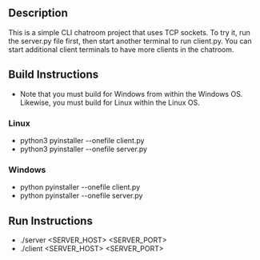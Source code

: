 ## Description

This is a simple CLI chatroom project that uses TCP sockets. To try it, run the server.py file first, then start another terminal to run client.py. You can start additional client terminals to have more clients in the chatroom.

## Build Instructions

* Note that you must build for Windows from within the Windows OS. Likewise, you must build for Linux within the Linux OS.

### Linux

* python3 pyinstaller --onefile client.py
* python3 pyinstaller --onefile server.py

### Windows

* python pyinstaller --onefile client.py
* python pyinstaller --onefile server.py

## Run Instructions

* ./server \<SERVER_HOST\> \<SERVER_PORT\>
* ./client \<SERVER_HOST\> \<SERVER_PORT\>



